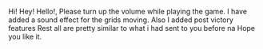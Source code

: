 Hi! Hey! Hello!, 
Please turn up the volume while playing the game. I have added a sound effect for the grids moving. 
Also I added post victory features
Rest all are pretty similar to what i had sent to you before na
Hope you like it.
